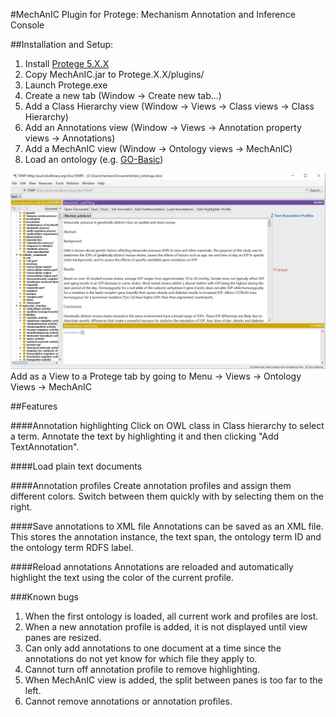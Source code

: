 #MechAnIC
Plugin for Protege: Mechanism Annotation and Inference Console

##Installation and Setup:

1. Install [Protege 5.X.X][protege link]
2. Copy MechAnIC.jar to Protege.X.X/plugins/
3. Launch Protege.exe
4. Create a new tab (Window -> Create new tab...)
5. Add a Class Hierarchy view (Window -> Views -> Class views -> Class Hierarchy)
6. Add an Annotations view (Window -> Views -> Annotation property views -> Annotations)
7. Add a MechAnIC view (Window -> Ontology views -> MechAnIC)
8. Load an ontology (e.g. [GO-Basic][ontology example])

![After installation][installation image]
Add as a View to a Protege tab by going to Menu -> Views -> Ontology Views -> MechAnIC

##Features

####Annotation highlighting
Click on OWL class in Class hierarchy to select a term. Annotate the text by highlighting it and then clicking "Add TextAnnotation". 

####Load plain text documents

####Annotation profiles
Create annotation profiles and assign them different colors. Switch between them quickly with by selecting them on the right.

####Save annotations to XML file
Annotations can be saved as an XML file. This stores the annotation instance, the text span, the ontology term ID and the ontology term RDFS label.

####Reload annotations
Annotations are reloaded and automatically highlight the text using the color of the current profile.

###Known bugs
1. When the first ontology is loaded, all current work and profiles are lost.
2. When a new annotation profile is added, it is not displayed until view panes are resized.
3. Can only add annotations to one document at a time since the annotations do not yet know for which file they apply to.
4. Cannot turn off annotation profile to remove highlighting.
5. When MechAnIC view is added, the split between panes is too far to the left.
6. Cannot remove annotations or annotation profiles.

[protege link]:http://protege.stanford.edu/products.php#desktop-protege
[installation image]:installation_image.jpg
[ontology example]:http://purl.obolibrary.org/obo/go/go-basic.obo

